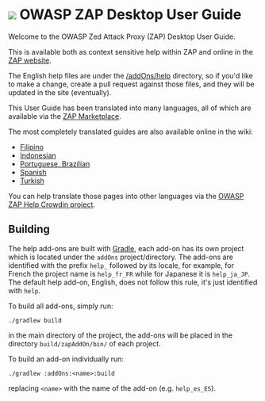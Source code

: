 # [![](https://raw.githubusercontent.com/wiki/zaproxy/zaproxy/images/zap32x32.png)](https://www.zaproxy.org/) OWASP ZAP Desktop User Guide

Welcome to the OWASP Zed Attack Proxy (ZAP) Desktop User Guide.

This is available both as context sensitive help within ZAP and online in the [ZAP website](https://www.zaproxy.org/docs/desktop/).

The English help files are under the [/addOns/help](https://github.com/zaproxy/zap-core-help/tree/master/addOns/help) directory, so if you'd like to make a change, create a pull request against those files, and they will be updated in the site (eventually).

This User Guide has been translated into many languages, all of which are available via the [ZAP Marketplace](https://www.zaproxy.org/addons/).

The most completely translated guides are also available online in the wiki:

* [Filipino](https://github.com/zaproxy/zap-core-help-fil_PH/wiki/HelpIntro)
* [Indonesian](https://github.com/zaproxy/zap-core-help-id_ID/wiki/HelpIntro)
* [Portuguese, Brazilian](https://github.com/zaproxy/zap-core-help-pt_BR/wiki/HelpIntro)
* [Spanish](https://github.com/zaproxy/zap-core-help-es_ES/wiki/HelpIntro)
* [Turkish](https://github.com/zaproxy/zap-core-help-tr_TR/wiki/HelpIntro)

You can help translate those pages into other languages via the [OWASP ZAP Help Crowdin project](https://crowdin.com/project/owasp-zap-help).

## Building

The help add-ons are built with [Gradle], each add-on has its own project which is located under the `addOns` project/directory.
The add-ons are identified with the prefix `help_` followed by its locale, for example, for French the project name is `help_fr_FR`
while for Japanese it is `help_ja_JP`. The default help add-on, English, does not follow this rule, it's just identified with `help`.

To build all add-ons, simply run:

    ./gradlew build

in the main directory of the project, the add-ons will be placed in the directory `build/zapAddOn/bin/` of each project.

To build an add-on individually run:

    ./gradlew :addOns:<name>:build

replacing `<name>` with the name of the add-on (e.g. `help_es_ES`).


[Gradle]: https://gradle.org/